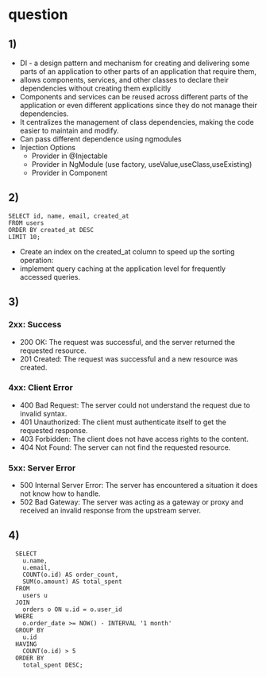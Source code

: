 # question
##  1)
- DI  - a design pattern and mechanism for creating and delivering some parts of an application to other parts of an application that require them,
- allows components, services, and other classes to declare their dependencies without creating them explicitly
- Components and services can be reused across different parts of the application or even different applications since they do not manage their dependencies.
- It centralizes the management of class dependencies, making the code easier to maintain and modify.
- Can pass different dependence using ngmodules
- Injection Options
    - Provider in @Injectable
    - Provider in NgModule (use factory, useValue,useClass,useExisting)
    - Provider in Component


## 2)
    SELECT id, name, email, created_at
    FROM users
    ORDER BY created_at DESC
    LIMIT 10;

- Create an index on the created_at column to speed up the sorting operation:
- implement query caching at the application level for frequently accessed queries.
## 3)
### 2xx: Success

- 200 OK: The request was successful, and the server returned the requested resource.
- 201 Created: The request was successful and a new resource was created.

### 4xx: Client Error

- 400 Bad Request: The server could not understand the request due to invalid syntax.
- 401 Unauthorized: The client must authenticate itself to get the requested response.
- 403 Forbidden: The client does not have access rights to the content.
- 404 Not Found: The server can not find the requested resource.

### 5xx: Server Error

- 500 Internal Server Error: The server has encountered a situation it does not know how to handle.
- 502 Bad Gateway: The server was acting as a gateway or proxy and received an invalid response from the upstream server.

## 4) 

      SELECT
        u.name,
        u.email,
        COUNT(o.id) AS order_count,
        SUM(o.amount) AS total_spent
      FROM
        users u
      JOIN
        orders o ON u.id = o.user_id
      WHERE
        o.order_date >= NOW() - INTERVAL '1 month'
      GROUP BY
        u.id
      HAVING
        COUNT(o.id) > 5
      ORDER BY
        total_spent DESC;


